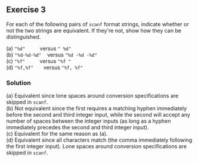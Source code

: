 ## Exercise 3
For each of the following pairs of `scanf` format strings, indicate whether or not the two strings are equivalent. If they're not, show how they can be distinguished.

(a) `"%d"`          versus `" %d"`</br>
(b) `"%d-%d-%d"`    versus `"%d -%d -%d"`</br>
(c) `"%f"`          versus `"%f "`</br>
(d) `"%f,%f"`       versus `"%f, %f"`

### Solution
(a) Equivalent since lone spaces around conversion specifications are skipped in `scanf`.</br>
(b) Not equivalent since the first requires a matching hyphen immediately before the second and third integer input, while the second will accept any number of spaces between the integer inputs (as long as a hyphen immediately precedes the second and third integer input).</br>
(c) Equivalent for the same reason as (a).</br>
(d) Equivalent since all characters match (the comma immediately following the first integer input). Lone spaces around conversion specifications are skipped in `scanf`.